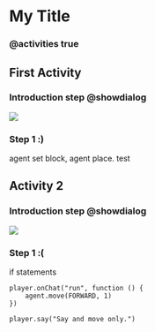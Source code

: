 # My Title

### @activities true

## First Activity

### Introduction step @showdialog

![](/static/sim.gif)

### Step 1 :)

agent set block, agent place. test 

## Activity 2

### Introduction step @showdialog

![](/static/tiny.jpg)

### Step 1 :(

if statements

```ghost
player.onChat("run", function () {
    agent.move(FORWARD, 1)
})
```
```template
player.say("Say and move only.")
```
